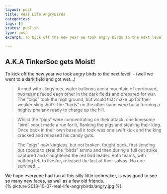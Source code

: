 ```yaml
---
layout: post
title: Real Life AngryBirds
categories:
tags: []
status: publish
type: post
excerpt: To kick off the new year we took angry birds to the next level! - (well we went to a dark field and got wet…)

---
```


## A.K.A TinkerSoc gets Moist! ##

To kick off the new year we took angry birds to the next level! - (well we went to a dark field and got wet…)

<!--more-->

> Armed with slingshots, water balloons and a mountain of cardboard, two teams faced each other in the dark fields and prepared for war. The “pigs” took the high ground, but would that make up for their weaker slingshot? The “birds” on the other hand were busy forming a mighty phalanx ready to charge up the hill. 

> Whilst the “pigs” were concentrating on their attack, one lonesome “bird” scout made a run for it, flanking the pigs and stealing their king. Once back in their own base all it took was one swift kick and the king cracked and released his candy guts.

>The “pigs” now kingless, but not broken, fought back, first sending out scouts to steal the “birds” ammo and then during a full out strike captured and slaughtered the red bird leader. Both teams, with nothing left to live for, released the last of their salvos. No one survived…

We hope everyone had fun at this silly little icebreaker, is was good to see so many new faces, as well as a few old friends.  
{% picture 2013-10-07-real-life-angrybirds/angry.jpg %}

